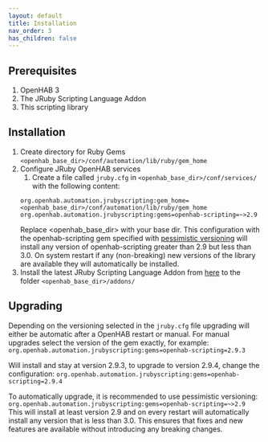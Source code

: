 ```yaml
---
layout: default
title: Installation
nav_order: 3
has_children: false
---
```


## Prerequisites
1. OpenHAB 3
2. The JRuby Scripting Language Addon
3. This scripting library



## Installation
1. Create directory for Ruby Gems `<openhab_base_dir>/conf/automation/lib/ruby/gem_home`
2. Configure JRuby OpenHAB services
	1. Create a file called `jruby.cfg` in `<openhab_base_dir>/conf/services/` with the following content:
	```
	org.openhab.automation.jrubyscripting:gem_home=<openhab_base_dir>/conf/automation/lib/ruby/gem_home
	org.openhab.automation.jrubyscripting:gems=openhab-scripting=~>2.9
	```
	Replace <openhab_base_dir> with your base dir. This configuration with the openhab-scripting gem specified with [pessimistic versioning](https://thoughtbot.com/blog/rubys-pessimistic-operator) will install any version of openhab-scripting greater than 2.9 but less than 3.0. On system restart if any (non-breaking) new versions of the library are available they will automatically be installed. 
3. Install the latest JRuby Scripting Language Addon from [here](https://github.com/boc-tothefuture/openhab2-addons/releases) to the folder `<openhab_base_dir>/addons/`

## Upgrading
Depending on the versioning selected in the `jruby.cfg` file upgrading will either be automatic after a OpenHAB restart or manual.  For manual upgrades select the version of the gem exactly, for example:
	`org.openhab.automation.jrubyscripting:gems=openhab-scripting=2.9.3`

Will install and stay at version 2.9.3, to upgrade to version 2.9.4, change the configuration:
`org.openhab.automation.jrubyscripting:gems=openhab-scripting=2.9.4`

To automatically upgrade, it is recommended to use pessimistic versioning:
`org.openhab.automation.jrubyscripting:gems=openhab-scripting=~>2.9`
This will install at least version 2.9 and on every restart will automatically install any version that is less than 3.0. This ensures that fixes and new features are available without introducing any breaking changes.
